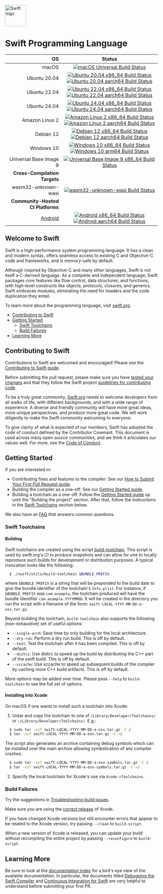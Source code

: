 <picture>
  <source media="(prefers-color-scheme: dark)" srcset="https://www.swift.org/assets/images/swift~dark.svg">
  <img src="https://www.swift.org/assets/images/swift.svg" alt="Swift logo" height="70">
</picture>

# Swift Programming Language

| **OS** | **Status** |
|---:|:---:|
| macOS        | [![macOS Universal Build Status](https://ci.swift.org/job/oss-swift-package-macos/lastCompletedBuild/badge/icon?subject=universal)](https://ci.swift.org/job/oss-swift-package-macos)|
| Ubuntu 20.04 | [![Ubuntu 20.04 x86_64 Build Status](https://ci.swift.org/job/oss-swift-package-ubuntu-20_04/lastCompletedBuild/badge/icon?subject=x86_64)](https://ci.swift.org/job/oss-swift-package-ubuntu-20_04) [![Ubuntu 20.04 aarch64 Build Status](https://ci.swift.org/job/oss-swift-package-ubuntu-20_04-aarch64/lastCompletedBuild/badge/icon?subject=aarch64)](https://ci.swift.org/job/oss-swift-package-ubuntu-20_04-aarch64)|
| Ubuntu 22.04 | [![Ubuntu 22.04 x86_64 Build Status](https://ci.swift.org/job/oss-swift-package-ubuntu-22_04/lastCompletedBuild/badge/icon?subject=x86_64)](https://ci.swift.org/job/oss-swift-package-ubuntu-22_04) [![Ubuntu 22.04 aarch64 Build Status](https://ci.swift.org/job/oss-swift-package-ubuntu-22_04-aarch64/lastCompletedBuild/badge/icon?subject=aarch64)](https://ci.swift.org/job/oss-swift-package-ubuntu-22_04-aarch64)|
| Ubuntu 24.04 | [![Ubuntu 24.04 x86_64 Build Status](https://ci.swift.org/job/oss-swift-package-ubuntu-24_04/lastCompletedBuild/badge/icon?subject=x86_64)](https://ci.swift.org/job/oss-swift-package-ubuntu-24_04) [![Ubuntu 24.04 aarch64 Build Status](https://ci.swift.org/job/oss-swift-package-ubuntu-24_04-aarch64/lastCompletedBuild/badge/icon?subject=aarch64)](https://ci.swift.org/job/oss-swift-package-ubuntu-24_04-aarch64)|
| Amazon Linux 2 | [![Amazon Linux 2 x86_64 Build Status](https://ci.swift.org/job/oss-swift-package-amazon-linux-2/lastCompletedBuild/badge/icon?subject=x86_64)](https://ci.swift.org/job/oss-swift-package-amazon-linux-2) [![Amazon Linux 2 aarch64 Build Status](https://ci.swift.org/job/oss-swift-package-amazon-linux-2-aarch64/lastCompletedBuild/badge/icon?subject=aarch64)](https://ci.swift.org/job/oss-swift-package-amazon-linux-2-aarch64)|
| Debian 12 | [![Debian 12 x86_64 Build Status](https://ci.swift.org/job/oss-swift-package-debian-12/lastCompletedBuild/badge/icon?subject=x86_64)](https://ci.swift.org/job/oss-swift-package-debian-12) [![Debian 12 aarch64 Build Status](https://ci.swift.org/job/oss-swift-package-debian-12-aarch64/lastCompletedBuild/badge/icon?subject=aarch64)](https://ci.swift.org/job/oss-swift-package-debian-12-aarch64)|
| Windows 10 | [![Windows 10 x86_64 Build Status](https://ci-external.swift.org/job/swift-main-windows-toolchain/lastCompletedBuild/badge/icon?subject=x86_64)](https://ci-external.swift.org/job/swift-main-windows-toolchain) [![Windows 10 arm64 Build Status](https://ci-external.swift.org/job/swift-main-windows-toolchain-arm64/lastCompletedBuild/badge/icon?subject=arm64)](https://ci-external.swift.org/job/swift-main-windows-toolchain-arm64)|
| Universal Base Image 9 | [![Universal Base Image 9 x86_64 Build Status](https://ci.swift.org/job/oss-swift-package-ubi-9/lastCompletedBuild/badge/icon?subject=x86_64)](https://ci.swift.org/job/oss-swift-package-ubi-9)|
|**Cross-Compilation Targets**||
| wasm32-unknown-wasi |[![wasm32-unknown-wasi Build Status](https://ci.swift.org/job/oss-swift-pr-test-crosscompile-wasm-ubuntu-20_04/lastCompletedBuild/badge/icon)](https://ci.swift.org/job/oss-swift-pr-test-crosscompile-wasm-ubuntu-20_04)|
|**Community-Hosted CI Platforms**||
|[Android](https://github.com/swiftlang/swift-community-hosted-continuous-integration/blob/main/nodes/x86_64_ubuntu_24_04_android.json) | [![Android x86_64 Build Status](https://ci-external.swift.org/job/oss-swift-RA-linux-ubuntu-24.04-android-build/lastCompletedBuild/badge/icon?subject=x86_64)](https://ci-external.swift.org/job/oss-swift-RA-linux-ubuntu-24.04-android-build) [![Android aarch64 Build Status](https://ci-external.swift.org/job/oss-swift-RA-linux-ubuntu-24.04-android-arm64/lastCompletedBuild/badge/icon?subject=aarch64)](https://ci-external.swift.org/job/oss-swift-RA-linux-ubuntu-24.04-android-arm64)|

## Welcome to Swift

Swift is a high-performance system programming language.  It has a clean
and modern syntax, offers seamless access to existing C and Objective-C code
and frameworks, and is memory-safe by default.

Although inspired by Objective-C and many other languages, Swift is not itself a
C-derived language. As a complete and independent language, Swift packages core
features like flow control, data structures, and functions, with high-level
constructs like objects, protocols, closures, and generics. Swift embraces
modules, eliminating the need for headers and the code duplication they entail.

To learn more about the programming language, visit [swift.org](https://swift.org/documentation/).

- [Contributing to Swift](#contributing-to-swift)
- [Getting Started](#getting-started)
  - [Swift Toolchains](#swift-toolchains)
  - [Build Failures](#build-failures)
- [Learning More](#learning-more)

## Contributing to Swift

Contributions to Swift are welcomed and encouraged! Please see the
[Contributing to Swift guide](https://swift.org/contributing/).

Before submitting the pull request, please make sure you have [tested your
 changes](https://github.com/apple/swift/blob/main/docs/ContinuousIntegration.md)
 and that they follow the Swift project [guidelines for contributing
 code](https://swift.org/contributing/#contributing-code).

To be a truly great community, [Swift.org](https://swift.org/) needs to welcome
developers from all walks of life, with different backgrounds, and with a wide
range of experience. A diverse and friendly community will have more great
ideas, more unique perspectives, and produce more great code. We will work
diligently to make the Swift community welcoming to everyone.

To give clarity of what is expected of our members, Swift has adopted the
code of conduct defined by the Contributor Covenant. This document is used
across many open source communities, and we think it articulates our values
well. For more, see the [Code of Conduct](https://swift.org/code-of-conduct/).

## Getting Started

If you are interested in:
- Contributing fixes and features to the compiler: See our
  [How to Submit Your First Pull Request guide](/docs/HowToGuides/FirstPullRequest.md).
- Building the compiler as a one-off: See our [Getting Started guide][].
- Building a toolchain as a one-off: Follow the [Getting Started guide][]
  up until the "Building the project" section. After that, follow the
  instructions in the [Swift Toolchains](#swift-toolchains) section below.

We also have an [FAQ](/docs/HowToGuides/FAQ.md) that answers common questions.

[Getting Started guide]: /docs/HowToGuides/GettingStarted.md

### Swift Toolchains

#### Building

Swift toolchains are created using the script
[build-toolchain](https://github.com/apple/swift/blob/main/utils/build-toolchain). This
script is used by swift.org's CI to produce snapshots and can allow for one to
locally reproduce such builds for development or distribution purposes. A typical 
invocation looks like the following:

```sh
  $ ./swift/utils/build-toolchain $BUNDLE_PREFIX
```

where ``$BUNDLE_PREFIX`` is a string that will be prepended to the build 
date to give the bundle identifier of the toolchain's ``Info.plist``. For 
instance, if ``$BUNDLE_PREFIX`` was ``com.example``, the toolchain 
produced will have the bundle identifier ``com.example.YYYYMMDD``. It 
will be created in the directory you run the script with a filename 
of the form: ``swift-LOCAL-YYYY-MM-DD-a-osx.tar.gz``.

Beyond building the toolchain, ``build-toolchain`` also supports the 
following (non-exhaustive) set of useful options:

- ``--single-arch``: Save time by only building for the local architecture.
- ``--dry-run``: Perform a dry run build. This is off by default.
- ``--test``: Test the toolchain after it has been compiled. This is off by default.
- ``--distcc``: Use distcc to speed up the build by distributing the C++ part of
  the swift build. This is off by default.
- ``--sccache``: Use sccache to speed up subsequent builds of the compiler by
  caching more C++ build artifacts. This is off by default.

More options may be added over time. Please pass ``--help`` to
``build-toolchain`` to see the full set of options.

#### Installing into Xcode

On macOS if one wants to install such a toolchain into Xcode:

1. Untar and copy the toolchain to one of `/Library/Developer/Toolchains/` or
   `~/Library/Developer/Toolchains/`. E.g.:

```sh
  $ sudo tar -xzf swift-LOCAL-YYYY-MM-DD-a-osx.tar.gz -C /
  $ tar -xzf swift-LOCAL-YYYY-MM-DD-a-osx.tar.gz -C ~/
```

The script also generates an archive containing debug symbols which
can be installed over the main archive allowing symbolication of any
compiler crashes.

```sh
  $ sudo tar -xzf swift-LOCAL-YYYY-MM-DD-a-osx-symbols.tar.gz -C /
  $ tar -xzf swift-LOCAL-YYYY-MM-DD-a-osx-symbols.tar.gz -C ~/
```

2. Specify the local toolchain for Xcode's use via `Xcode->Toolchains`.

### Build Failures

Try the suggestions in
[Troubleshooting build issues](/docs/HowToGuides/GettingStarted.md#troubleshooting-build-issues).

Make sure you are using the
[correct release](/docs/HowToGuides/GettingStarted.md#installing-dependencies)
of Xcode.

If you have changed Xcode versions but still encounter errors that appear to
be related to the Xcode version, try passing `--clean` to `build-script`.

When a new version of Xcode is released, you can update your build without
recompiling the entire project by passing `--reconfigure` to `build-script`.

## Learning More

Be sure to look at the [documentation index](/docs/README.md) for a bird's eye
view of the available documentation. In particular, the documents titled
[Debugging the Swift Compiler](docs/DebuggingTheCompiler.md) and
[Continuous Integration for Swift](docs/ContinuousIntegration.md) are very
helpful to understand before submitting your first PR.
